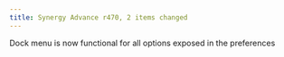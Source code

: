 ```yaml
---
title: Synergy Advance r470, 2 items changed
---
```


Dock menu is now functional for all options exposed in the preferences
